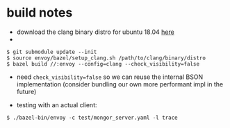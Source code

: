 # build notes

- download the clang binary distro for ubuntu 18.04 [here](https://github.com/llvm/llvm-project/releases/download/llvmorg-10.0.0/clang+llvm-10.0.0-x86_64-linux-gnu-ubuntu-18.04.tar.xz)
-

```
$ git submodule update --init
$ source envoy/bazel/setup_clang.sh /path/to/clang/binary/distro
$ bazel build //:envoy --config=clang --check_visibility=false
```
- need `check_visibility=false` so we can reuse the internal BSON implementation (consider bundling our own more performant impl in the future)

- testing with an actual client:
```
$ ./bazel-bin/envoy -c test/mongor_server.yaml -l trace
```

